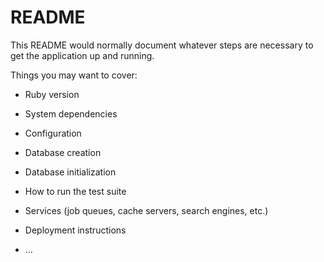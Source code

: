 # README

This README would normally document whatever steps are necessary to get the
application up and running.

Things you may want to cover:

* Ruby version

* System dependencies

* Configuration

* Database creation

* Database initialization

* How to run the test suite

* Services (job queues, cache servers, search engines, etc.)

* Deployment instructions

* ...


<!-- 1. Created Product, category and User model, controllers and views
2. Creates authorization without devise https://levelup.gitconnected.com/simple-authentication-guide-with-ruby-on-rails-16a6255f0be8    
3. Creates elastic search functionality in rails https://www.youtube.com/watch?v=Pse-2ZkVaTs&list=PLjQo0sojbbxWcy_byqkbe7j3boVTQurf9
4. Adds -->

